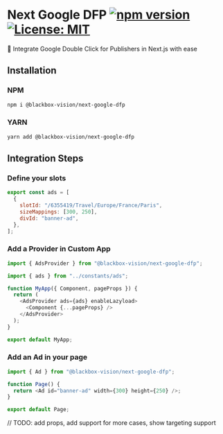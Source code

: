 # Next Google DFP [![npm version](https://badge.fury.io/js/%40blackbox-vision%2Fnext-google-dfp.svg)](https://badge.fury.io/js/%40blackbox-vision%2Fnext-google-dfp) [![License: MIT](https://img.shields.io/badge/License-MIT-brightgreen.svg)](https://opensource.org/licenses/MIT)

🚀 Integrate Google Double Click for Publishers in Next.js with ease

## Installation

### NPM

```bash
npm i @blackbox-vision/next-google-dfp
```

### YARN

```bash
yarn add @blackbox-vision/next-google-dfp
```

## Integration Steps

### Define your slots

```js
export const ads = [
  {
    slotId: "/6355419/Travel/Europe/France/Paris",
    sizeMappings: [300, 250],
    divId: "banner-ad",
  },
];
```

### Add a Provider in Custom App

```ts
import { AdsProvider } from "@blackbox-vision/next-google-dfp";

import { ads } from "../constants/ads";

function MyApp({ Component, pageProps }) {
  return (
    <AdsProvider ads={ads} enableLazyload>
      <Component {...pageProps} />
    </AdsProvider>
  );
}

export default MyApp;
```

### Add an Ad in your page

```js
import { Ad } from "@blackbox-vision/next-google-dfp";

function Page() {
  return <Ad id="banner-ad" width={300} height={250} />;
}

export default Page;
```

// TODO: add props, add support for more cases, show targeting support
